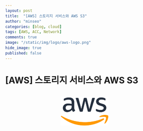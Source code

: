 ```yaml
---
layout: post
title:  "[AWS] 스토리지 서비스와 AWS S3"
author: "minseo"
categories: [blog, cloud]
tags: [AWS, ACC, Network]
comments: true
image: "/static/img/logo/aws-logo.png"
hide_image: true
published: false
---
```

# [AWS] 스토리지 서비스와 AWS S3

<br>
<center><img src="../../../static/img/240330/AWS-logo.png" width="30%"></center>
<br><br><br>